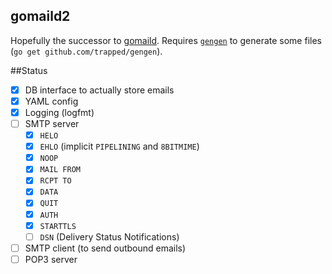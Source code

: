 gomaild2
--------
Hopefully the successor to [gomaild](https://github.com/trapped/gomaild).
Requires [`gengen`](https://github.com/trapped/gengen) to generate some files (`go get github.com/trapped/gengen`).

##Status

- [x] DB interface to actually store emails
- [x] YAML config
- [x] Logging (logfmt)
- [ ] SMTP server
  - [x] `HELO`
  - [x] `EHLO` (implicit `PIPELINING` and `8BITMIME`)
  - [x] `NOOP`
  - [x] `MAIL FROM`
  - [x] `RCPT TO`
  - [x] `DATA`
  - [x] `QUIT`
  - [x] `AUTH`
  - [x] `STARTTLS`
  - [ ] `DSN` (Delivery Status Notifications)
- [ ] SMTP client (to send outbound emails)
- [ ] POP3 server
